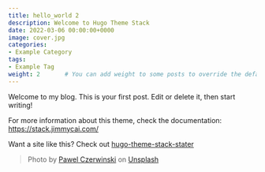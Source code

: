 ```yaml
---
title: hello_world 2
description: Welcome to Hugo Theme Stack
date: 2022-03-06 00:00:00+0000
image: cover.jpg
categories:
- Example Category
tags:
- Example Tag
weight: 2       # You can add weight to some posts to override the default sorting (date descending)
---
```


Welcome to my blog. This is your first post. Edit or delete it, then start writing!

For more information about this theme, check the documentation: https://stack.jimmycai.com/

Want a site like this? Check out [hugo-theme-stack-stater](https://github.com/CaiJimmy/hugo-theme-stack-starter)

> Photo by [Pawel Czerwinski](https://unsplash.com/@pawel_czerwinski) on [Unsplash](https://unsplash.com/)